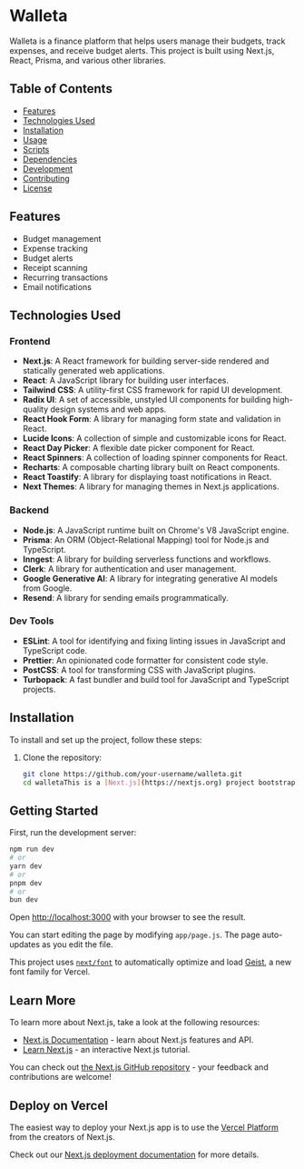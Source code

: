 # Walleta

Walleta is a finance platform that helps users manage their budgets, track expenses, and receive budget alerts. This project is built using Next.js, React, Prisma, and various other libraries.

## Table of Contents

- [Features](#features)
- [Technologies Used](#technologies-used)
- [Installation](#installation)
- [Usage](#usage)
- [Scripts](#scripts)
- [Dependencies](#dependencies)
- [Development](#development)
- [Contributing](#contributing)
- [License](#license)

## Features

- Budget management
- Expense tracking
- Budget alerts
- Receipt scanning
- Recurring transactions
- Email notifications

## Technologies Used

### Frontend

- **Next.js**: A React framework for building server-side rendered and statically generated web applications.
- **React**: A JavaScript library for building user interfaces.
- **Tailwind CSS**: A utility-first CSS framework for rapid UI development.
- **Radix UI**: A set of accessible, unstyled UI components for building high-quality design systems and web apps.
- **React Hook Form**: A library for managing form state and validation in React.
- **Lucide Icons**: A collection of simple and customizable icons for React.
- **React Day Picker**: A flexible date picker component for React.
- **React Spinners**: A collection of loading spinner components for React.
- **Recharts**: A composable charting library built on React components.
- **React Toastify**: A library for displaying toast notifications in React.
- **Next Themes**: A library for managing themes in Next.js applications.

### Backend

- **Node.js**: A JavaScript runtime built on Chrome's V8 JavaScript engine.
- **Prisma**: An ORM (Object-Relational Mapping) tool for Node.js and TypeScript.
- **Inngest**: A library for building serverless functions and workflows.
- **Clerk**: A library for authentication and user management.
- **Google Generative AI**: A library for integrating generative AI models from Google.
- **Resend**: A library for sending emails programmatically.

### Dev Tools

- **ESLint**: A tool for identifying and fixing linting issues in JavaScript and TypeScript code.
- **Prettier**: An opinionated code formatter for consistent code style.
- **PostCSS**: A tool for transforming CSS with JavaScript plugins.
- **Turbopack**: A fast bundler and build tool for JavaScript and TypeScript projects.

## Installation

To install and set up the project, follow these steps:

1. Clone the repository:

   ```bash
   git clone https://github.com/your-username/walleta.git
   cd walletaThis is a [Next.js](https://nextjs.org) project bootstrapped with [`create-next-app`](https://github.com/vercel/next.js/tree/canary/packages/create-next-app).

## Getting Started

First, run the development server:

```bash
npm run dev
# or
yarn dev
# or
pnpm dev
# or
bun dev
```

Open [http://localhost:3000](http://localhost:3000) with your browser to see the result.

You can start editing the page by modifying `app/page.js`. The page auto-updates as you edit the file.

This project uses [`next/font`](https://nextjs.org/docs/app/building-your-application/optimizing/fonts) to automatically optimize and load [Geist](https://vercel.com/font), a new font family for Vercel.

## Learn More

To learn more about Next.js, take a look at the following resources:

- [Next.js Documentation](https://nextjs.org/docs) - learn about Next.js features and API.
- [Learn Next.js](https://nextjs.org/learn) - an interactive Next.js tutorial.

You can check out [the Next.js GitHub repository](https://github.com/vercel/next.js) - your feedback and contributions are welcome!

## Deploy on Vercel

The easiest way to deploy your Next.js app is to use the [Vercel Platform](https://vercel.com/new?utm_medium=default-template&filter=next.js&utm_source=create-next-app&utm_campaign=create-next-app-readme) from the creators of Next.js.

Check out our [Next.js deployment documentation](https://nextjs.org/docs/app/building-your-application/deploying) for more details.
